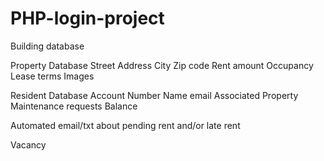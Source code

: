 # PHP-login-project

Building database

Property Database
    Street Address
    City
    Zip code
    Rent amount
    Occupancy
    Lease terms
    Images

Resident Database
    Account Number
    Name
    email
    Associated Property
    Maintenance requests
    Balance


Automated email/txt about pending rent and/or late rent

Vacancy